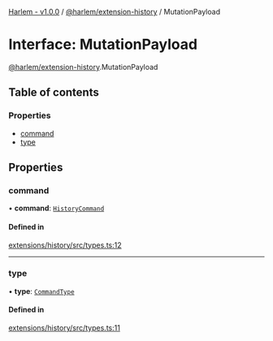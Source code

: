 [Harlem - v1.0.0](../index.md) / [@harlem/extension-history](../modules/harlem_extension_history.md) / MutationPayload

# Interface: MutationPayload

[@harlem/extension-history](../modules/harlem_extension_history.md).MutationPayload

## Table of contents

### Properties

- [command](harlem_extension_history.MutationPayload.md#command)
- [type](harlem_extension_history.MutationPayload.md#type)

## Properties

### command

• **command**: [`HistoryCommand`](harlem_extension_history.HistoryCommand.md)

#### Defined in

[extensions/history/src/types.ts:12](https://github.com/andrewcourtice/harlem/blob/1dcd57c/extensions/history/src/types.ts#L12)

___

### type

• **type**: [`CommandType`](../modules/harlem_extension_history.md#commandtype)

#### Defined in

[extensions/history/src/types.ts:11](https://github.com/andrewcourtice/harlem/blob/1dcd57c/extensions/history/src/types.ts#L11)
